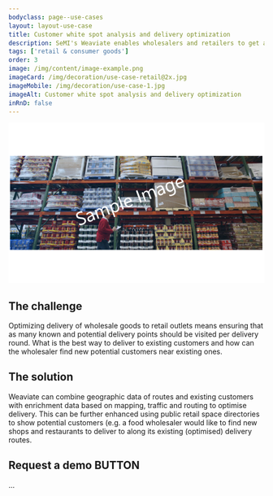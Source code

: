 ```yaml
---
bodyclass: page--use-cases
layout: layout-use-case
title: Customer white spot analysis and delivery optimization
description: SeMI's Weaviate enables wholesalers and retailers to get a better understanding of potential customers in a particular location based on current customers and delivery routes.
tags: ['retail & consumer goods']
order: 3
image: /img/content/image-example.png
imageCard: /img/decoration/use-case-retail@2x.jpg
imageMobile: /img/decoration/use-case-1.jpg
imageAlt: Customer white spot analysis and delivery optimization
inRnD: false
---
```

![Customer white spot analysis and delivery optimization](/img/sample-usecase.png)

## The challenge

Optimizing delivery of wholesale goods to retail outlets means ensuring that as many known and potential delivery points should be visited per delivery round. What is the best way to deliver to existing customers and how can the wholesaler find new potential customers near existing ones.

## The solution

Weaviate can combine geographic data of routes and existing customers with enrichment data based on mapping, traffic and routing to optimise delivery. This can be further enhanced using public retail space directories to show potential customers (e.g. a food wholesaler would like to find new shops and restaurants to deliver to along its existing (optimised) delivery routes.

## Request a demo BUTTON

...
